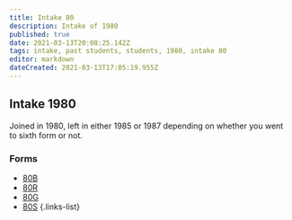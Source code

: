 ```yaml
---
title: Intake 80
description: Intake of 1980
published: true
date: 2021-03-13T20:08:25.142Z
tags: intake, past students, students, 1980, intake 80
editor: markdown
dateCreated: 2021-03-13T17:05:19.955Z
---
```


## Intake 1980
Joined in 1980, left in either 1985 or 1987 depending on whether you went to sixth form or not.
### Forms
- [80B](/students/past/intake-80/b)
- [80R](/students/past/intake-80/r)
- [80G](/students/past/intake-80/g)
- [80S](/students/past/intake-80/s)
{.links-list}